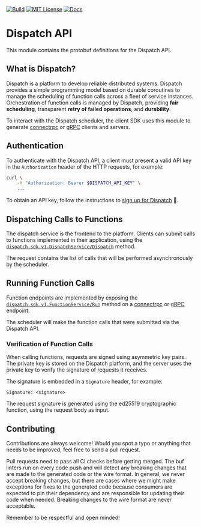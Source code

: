 [![Build](https://github.com/stealthrocket/dispatch-sdk-protobuf/actions/workflows/buf.yml/badge.svg)](https://github.com/stealthrocket/dispatch-sdk-protobuf/actions/workflows/buf.yml)
[![MIT License](https://img.shields.io/badge/license-Apache%202-blue.svg)](LICENSE)
[![Docs](https://img.shields.io/badge/API-reference-lightblue.svg)](https://buf.build/stealthrocket/dispatch-sdk/docs/main:dispatch.sdk.v1)

# Dispatch API

This module contains the protobuf definitions for the Dispatch API.

[connectrpc]:   https://connectrpc.com/
[grpc]:         https://grpc.io/
[signup]:       https://docs.stealthrocket.cloud/dispatch/getting-started
[rpc-dispatch]: https://buf.build/stealthrocket/dispatch-sdk/docs/main:dispatch.sdk.v1#dispatch.sdk.v1.DispatchService.Dispatch
[rpc-function]: https://buf.build/stealthrocket/dispatch-sdk/docs/main:dispatch.sdk.v1#dispatch.sdk.v1.FunctionService.Run

## What is Dispatch?

Dispatch is a platform to develop reliable distributed systems. Dispatch
provides a simple programming model based on durable coroutines to manage the
scheduling of function calls across a fleet of service instances. Orchestration
of function calls is managed by Dispatch, providing **fair scheduling**,
transparent **retry of failed operations**, and **durability**.

To interact with the Dispatch scheduler, the client SDK uses this module to
generate [connectrpc][connectrpc] or [gRPC][grpc] clients and servers.

## Authentication

To authenticate with the Dispatch API, a client must present a valid API key
in the `Authorization` header of the HTTP requests, for example:

```sh
curl \
    -H "Authorization: Bearer $DISPATCH_API_KEY" \
    ...
```

To obtain an API key, follow the instructions to [sign up for Dispatch][signup] 🚀.

## Dispatching Calls to Functions

The dispatch service is the frontend to the platform. Clients can submit calls
to functions implemented in their application, using the
[`dispatch.sdk.v1.DispatchService/Dispatch`][rpc-dispatch] method.

The request contains the list of calls that will be performed asynchronously by
the scheduler.

## Running Function Calls

Function endpoints are implemented by exposing the
[`dispatch.sdk.v1.FunctionService/Run`][rpc-function]
method on a [connectrpc][connectrpc] or [gRPC][grpc] endpoint.

The scheduler will make the function calls that were submitted via the Dispatch
API.

### Verification of Function Calls

When calling functions, requests are signed using asymmetric key pairs. The private
key is stored on the Dispatch platform, and the server uses the private key to
verify the signature of requests it receives.

The signature is embedded in a `Signature` header, for example:

    Signature: <signature>

The request signature is generated using the ed25519 cryptographic function,
using the request body as input.

## Contributing

Contributions are always welcome! Would you spot a typo or anything that needs
to be improved, feel free to send a pull request.

Pull requests need to pass all CI checks before getting merged. The buf linters
run on every code push and will detect any breaking changes that are made to the
generated code or the wire format. In general, we never accept breaking changes,
but there are cases where we might make exceptions for fixes to the generated
code because consumers are expected to pin their dependency and are responsible
for updating their code when needed. Breaking changes to the wire format are
never acceptable.

Remember to be respectful and open minded!

